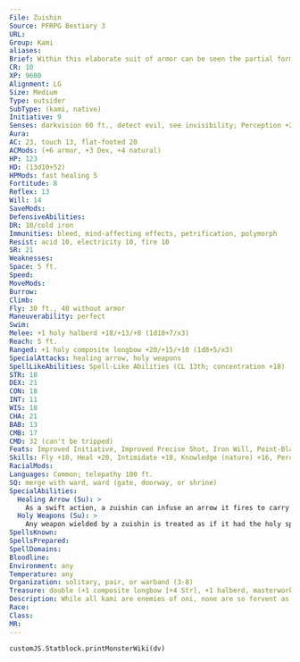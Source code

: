 ```yaml
---
File: Zuishin
Source: PFRPG Bestiary 3
URL: 
Group: Kami
aliases: 
Brief: Within this elaborate suit of armor can be seen the partial form of a determined warrior.
CR: 10
XP: 9600
Alignment: LG
Size: Medium
Type: outsider
SubType: (kami, native)
Initiative: 9
Senses: darkvision 60 ft., detect evil, see invisibility; Perception +20
Aura: 
AC: 23, touch 13, flat-footed 20
ACMods: (+6 armor, +3 Dex, +4 natural)
HP: 123
HD: (13d10+52)
HPMods: fast healing 5
Fortitude: 8
Reflex: 13
Will: 14
SaveMods: 
DefensiveAbilities: 
DR: 10/cold iron
Immunities: bleed, mind-affecting effects, petrification, polymorph
Resist: acid 10, electricity 10, fire 10
SR: 21
Weaknesses: 
Space: 5 ft.
Speed: 
MoveMods: 
Burrow: 
Climb: 
Fly: 30 ft., 40 without armor
Maneuverability: perfect
Swim: 
Melee: +1 holy halberd +18/+13/+8 (1d10+7/x3)
Reach: 5 ft.
Ranged: +1 holy composite longbow +20/+15/+10 (1d8+5/x3)
SpecialAttacks: healing arrow, holy weapons
SpellLikeAbilities: Spell-Like Abilities (CL 13th; concentration +18)  Constant-detect evil, see invisibility   At Will-cure light wounds, dimension door   3/day-alarm, breath of life, dispel magic, neutralize poison, remove curse, remove disease, restoration   1/day-dispel evil (DC 20), heal, true seeing
STR: 18
DEX: 21
CON: 18
INT: 11
WIS: 18
CHA: 21
BAB: 13
CMB: 17
CMD: 32 (can't be tripped)
Feats: Improved Initiative, Improved Precise Shot, Iron Will, Point-Blank Shot, Precise Shot, Rapid Shot, Weapon Focus (longbow)
Skills: Fly +10, Heal +20, Intimidate +18, Knowledge (nature) +16, Perception +20, Sense Motive +20, Stealth +18
RacialMods: 
Languages: Common; telepathy 100 ft.
SQ: merge with ward, ward (gate, doorway, or shrine)
SpecialAbilities:
  Healing Arrow (Su): >
    As a swift action, a zuishin can infuse an arrow it fires to carry any of the following effects: breath of life, cure light wounds, heal, neutralize poison, remove curse, remove disease, or restoration. Using one of these effects consumes a use of the same spell-like ability. The zuishin must make a touch attack to deliver the effect to the target-the target takes no damage from the arrow.
  Holy Weapons (Su): >
    Any weapon wielded by a zuishin is treated as if it had the holy special ability. A zuishin creates arrows out of nothing as part of its attacks with any bow it wields.
SpellsKnown: 
SpellsPrepared: 
SpellDomains: 
Bloodline: 
Environment: any
Temperature: any
Organization: solitary, pair, or warband (3-8)
Treasure: double (+1 composite longbow [+4 Str], +1 halberd, masterwork breastplate, other treasure)
Description: While all kami are enemies of oni, none are so fervent as the zuishin. Known also as shrine kami, zuishin take as their wards gates, doorways, religious places, and the spiritual archways known as torii, ensuring that the gates are respected. Zuishin can use many weapons, but tend to favor the bow. A zuishin treats its equipment with utmost care, viewing weapons as extensions of itself. It never discards its bow voluntarily; if the weapon is ever lost or destroyed, a zuishin can craft a new one in a month.  Zuishin treat other kami with respect, and are always willing to lend a helping hand. Creatures other than kami must earn a zuishin's trust before receiving its aid, and do so by honoring the gate it guards or providing an offering to the kami, such as a tree branch or other small piece of nature.  Zuishin manifest as suits of armor with a partly manifest warrior within, and wield glowing weapons. They stand 5 feet tall and weigh 120 pounds.
Race: 
Class: 
MR: 
---
```

```dataviewjs
customJS.Statblock.printMonsterWiki(dv)
```
